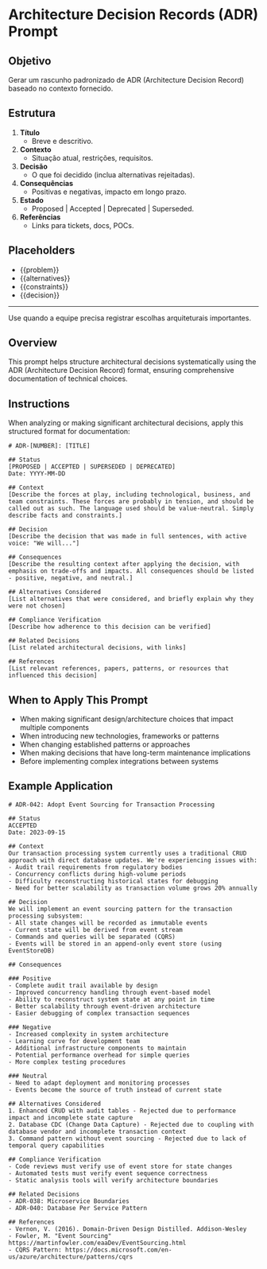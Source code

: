 # Architecture Decision Records (ADR) Prompt

## Objetivo
Gerar um rascunho padronizado de ADR (Architecture Decision Record) baseado no contexto fornecido.

## Estrutura
1. **Título**
   - Breve e descritivo.
2. **Contexto**
   - Situação atual, restrições, requisitos.
3. **Decisão**
   - O que foi decidido (inclua alternativas rejeitadas).
4. **Consequências**
   - Positivas e negativas, impacto em longo prazo.
5. **Estado**
   - Proposed | Accepted | Deprecated | Superseded.
6. **Referências**
   - Links para tickets, docs, POCs.

## Placeholders
- {{problem}}
- {{alternatives}}
- {{constraints}}
- {{decision}}

---
Use quando a equipe precisa registrar escolhas arquiteturais importantes.

## Overview
This prompt helps structure architectural decisions systematically using the ADR (Architecture Decision Record) format, ensuring comprehensive documentation of technical choices.

## Instructions
When analyzing or making significant architectural decisions, apply this structured format for documentation:

```
# ADR-[NUMBER]: [TITLE]

## Status
[PROPOSED | ACCEPTED | SUPERSEDED | DEPRECATED]
Date: YYYY-MM-DD

## Context
[Describe the forces at play, including technological, business, and team constraints. These forces are probably in tension, and should be called out as such. The language used should be value-neutral. Simply describe facts and constraints.]

## Decision
[Describe the decision that was made in full sentences, with active voice: "We will..."]

## Consequences
[Describe the resulting context after applying the decision, with emphasis on trade-offs and impacts. All consequences should be listed - positive, negative, and neutral.]

## Alternatives Considered
[List alternatives that were considered, and briefly explain why they were not chosen]

## Compliance Verification
[Describe how adherence to this decision can be verified]

## Related Decisions
[List related architectural decisions, with links]

## References
[List relevant references, papers, patterns, or resources that influenced this decision]
```

## When to Apply This Prompt
- When making significant design/architecture choices that impact multiple components
- When introducing new technologies, frameworks or patterns
- When changing established patterns or approaches
- When making decisions that have long-term maintenance implications
- Before implementing complex integrations between systems

## Example Application

```
# ADR-042: Adopt Event Sourcing for Transaction Processing

## Status
ACCEPTED
Date: 2023-09-15

## Context
Our transaction processing system currently uses a traditional CRUD approach with direct database updates. We're experiencing issues with:
- Audit trail requirements from regulatory bodies
- Concurrency conflicts during high-volume periods
- Difficulty reconstructing historical states for debugging
- Need for better scalability as transaction volume grows 20% annually

## Decision
We will implement an event sourcing pattern for the transaction processing subsystem:
- All state changes will be recorded as immutable events
- Current state will be derived from event stream
- Commands and queries will be separated (CQRS)
- Events will be stored in an append-only event store (using EventStoreDB)

## Consequences

### Positive
- Complete audit trail available by design
- Improved concurrency handling through event-based model
- Ability to reconstruct system state at any point in time
- Better scalability through event-driven architecture
- Easier debugging of complex transaction sequences

### Negative
- Increased complexity in system architecture
- Learning curve for development team
- Additional infrastructure components to maintain
- Potential performance overhead for simple queries
- More complex testing procedures

### Neutral
- Need to adapt deployment and monitoring processes
- Events become the source of truth instead of current state

## Alternatives Considered
1. Enhanced CRUD with audit tables - Rejected due to performance impact and incomplete state capture
2. Database CDC (Change Data Capture) - Rejected due to coupling with database vendor and incomplete transaction context
3. Command pattern without event sourcing - Rejected due to lack of temporal query capabilities

## Compliance Verification
- Code reviews must verify use of event store for state changes
- Automated tests must verify event sequence correctness
- Static analysis tools will verify architecture boundaries

## Related Decisions
- ADR-038: Microservice Boundaries
- ADR-040: Database Per Service Pattern

## References
- Vernon, V. (2016). Domain-Driven Design Distilled. Addison-Wesley
- Fowler, M. "Event Sourcing" https://martinfowler.com/eaaDev/EventSourcing.html
- CQRS Pattern: https://docs.microsoft.com/en-us/azure/architecture/patterns/cqrs
``` 